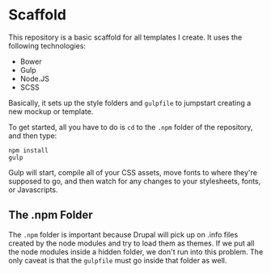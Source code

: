 # Scaffold

This repository is a basic scaffold for all templates I create. It uses the following technologies:

- Bower
- Gulp
- Node.JS
- SCSS

Basically, it sets up the style folders and `gulpfile` to jumpstart creating a new mockup or template.

To get started, all you have to do is `cd` to the `.npm` folder of the repository, and then type:

	npm install
	gulp
	
Gulp will start, compile all of your CSS assets, move fonts to where they're supposed to go, and
then watch for any changes to your stylesheets, fonts, or Javascripts.

## The .npm Folder

The `.npm` folder is important because Drupal will pick up on .info files created by
the node modules and try to load them as themes. If we put all the node modules inside
a hidden folder, we don't run into this problem. The only caveat is that the `gulpfile`
must go inside that folder as well.
